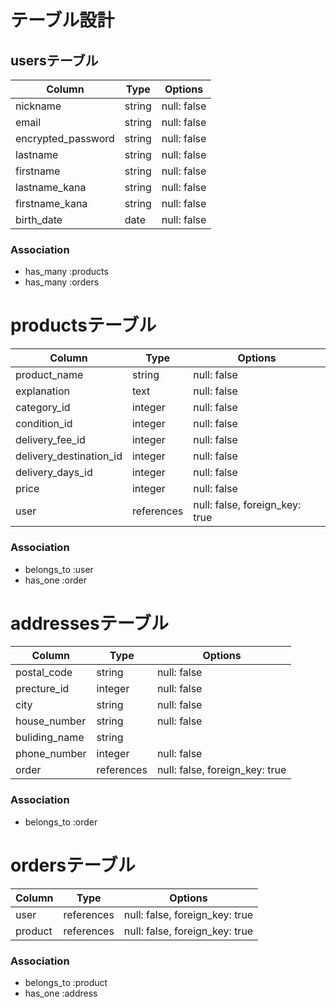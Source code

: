 # テーブル設計

## usersテーブル

| Column                  | Type        | Options                             |
| ----------------------- | ----------- | ----------------------------------- |
| nickname                | string      | null: false                         |
| email                   | string      | null: false                         |
| encrypted_password      | string      | null: false                         |
| lastname                | string      | null: false                         |
| firstname               | string      | null: false                         |
| lastname_kana           | string      | null: false                         |
| firstname_kana          | string      | null: false                         |
| birth_date              | date        | null: false                         |

### Association
- has_many :products
- has_many :orders


# productsテーブル

| Column                  | Type        | Options                             |
| ----------------------- | ----------- | ----------------------------------- |
| product_name            | string      | null: false                         |
| explanation             | text        | null: false                         |
| category_id             | integer     | null: false                         |
| condition_id            | integer     | null: false                         |
| delivery_fee_id         | integer     | null: false                         |
| delivery_destination_id | integer     | null: false                         |
| delivery_days_id        | integer     | null: false                         |
| price                   | integer     | null: false                         |
| user                    | references  | null: false, foreign_key: true      |

### Association
- belongs_to :user
- has_one    :order


# addressesテーブル

| Column                  | Type        | Options                             |
| ----------------------- | ----------- | ----------------------------------- |
| postal_code             | string      | null: false                         |
| precture_id             | integer     | null: false                         |
| city                    | string      | null: false                         |
| house_number            | string      | null: false                         |
| buliding_name           | string      |                                     |
| phone_number            | integer     | null: false                         |
| order                   | references  | null: false, foreign_key: true      |

### Association
- belongs_to :order


# ordersテーブル

| Column                  | Type        | Options                             |
| ----------------------- | ----------- | ----------------------------------- |
| user                    | references  | null: false, foreign_key: true      |
| product                 | references  | null: false, foreign_key: true      |

### Association
- belongs_to :product
- has_one    :address